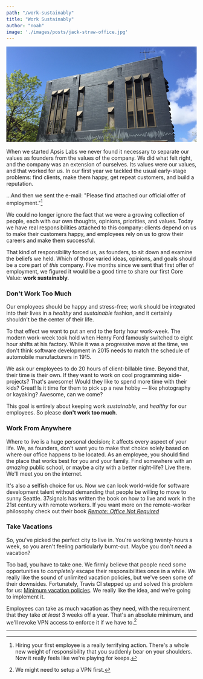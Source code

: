 ```yaml
---
path: "/work-sustainably"
title: "Work Sustainably"
author: "noah"
image: './images/posts/jack-straw-office.jpg'
---
```


![](../../images/posts/jack-straw-office.jpg)

When we started Apsis Labs we never found it necessary to separate our values as founders from the values of the company. We did what felt right, and the company was an extension of ourselves. Its values were our values, and that worked for us. In our first year we tackled the usual early-stage problems: find clients, make them happy, get repeat customers, and build a reputation.

...And then we sent the e-mail: "Please find attached our official offer of employment."[^1]

We could no longer ignore the fact that we were a growing collection of people, each with our own thoughts, opinions, priorities, and values. Today we have real responsibilities attached to this company: clients depend on us to make their customers happy, and employees rely on us to grow their careers and make them successful.

That kind of responsibility forced us, as founders, to sit down and examine the beliefs we held. Which of those varied ideas, opinions, and goals should be a core part of *this* company. Five months since we sent that first offer of employment, we figured it would be a good time to share our first Core Value: **work sustainably**.

### Don't Work Too Much

Our employees should be happy and stress-free; work should be integrated into their lives in a *healthy* and *sustainable* fashion, and it certainly shouldn't be the center of their life.

To that effect we want to put an end to the forty hour work-week. The modern work-week took hold when Henry Ford famously switched to eight hour shifts at his factory. While it was a progressive move at the time, we don't think software development in 2015 needs to match the schedule of automobile manufacturers in 1915.

We ask our employees to do 20 hours of client-billable time. Beyond that, their time is their own. If they want to work on cool programming side-projects? That's awesome! Would they like to spend more time with their kids? Great! Is it time for them to pick up a new hobby — like photography or kayaking? Awesome, can we come?

This goal is entirely about keeping work *sustainable*, and *healthy* for our employees. So please **don't work too much**.

### Work From Anywhere

Where to live is a huge personal decision; it affects every aspect of your life. We, as founders, don't want you to make that choice solely based on where our office happens to be located. As an employee, you should find the place that works best for you and your family. Find somewhere with an *amazing* public school, or maybe a city with a better night-life? Live there. We'll meet you on the internet.

It's also a selfish choice for us. Now we can look world-wide for software development talent without demanding that people be willing to move to sunny Seattle. 37signals has written the book on how to live and work in the 21st century with remote workers. If you want more on the remote-worker philosophy check out their book [*Remote: Office Not Required*](http://37signals.com/remote/)

### Take Vacations

So, you've picked the perfect city to live in. You're working twenty-hours a week, so you aren't feeling particularly burnt-out. Maybe you don't *need* a vacation?

Too bad, you have to take one. We firmly believe that people need some opportunities to *completely* escape their responsibilities once in a while. We really like the sound of unlimited vacation policies, but we've seen some of their downsides. Fortunately, Travis CI stepped up and solved this problem for us: [Minimum vacation policies](http://www.paperplanes.de/2014/12/10/from-open-to-minimum-vacation-policy.html). We really like the idea, and we're going to implement it.

Employees can take as much vacation as they need, with the requirement that they take *at least* 3 weeks off a year. That's an absolute minimum, and we'll revoke VPN access to enforce it if we have to.[^2]

---

[^1]: Hiring your first employee is a really terrifying action. There's a whole new weight of responsibility that you suddenly bear on your shoulders. Now it really feels like we're playing for keeps.

[^2]: We might need to setup a VPN first.
